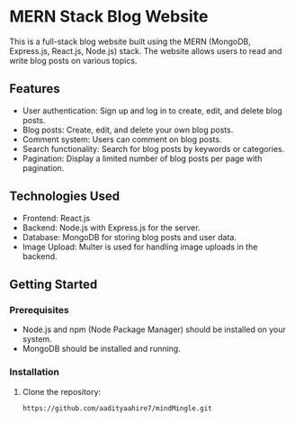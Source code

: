 # MERN Stack Blog Website

This is a full-stack blog website built using the MERN (MongoDB, Express.js, React.js, Node.js) stack. The website allows users to read and write blog posts on various topics.

## Features

- User authentication: Sign up and log in to create, edit, and delete blog posts.
- Blog posts: Create, edit, and delete your own blog posts.
- Comment system: Users can comment on blog posts.
- Search functionality: Search for blog posts by keywords or categories.
- Pagination: Display a limited number of blog posts per page with pagination.

## Technologies Used

- Frontend: React.js 
- Backend: Node.js with Express.js for the server.
- Database: MongoDB for storing blog posts and user data.
- Image Upload: Multer is used for handling image uploads in the backend.

## Getting Started

### Prerequisites

- Node.js and npm (Node Package Manager) should be installed on your system.
- MongoDB should be installed and running.

### Installation

1. Clone the repository:

   ```bash
   https://github.com/aadityaahire7/mindMingle.git
